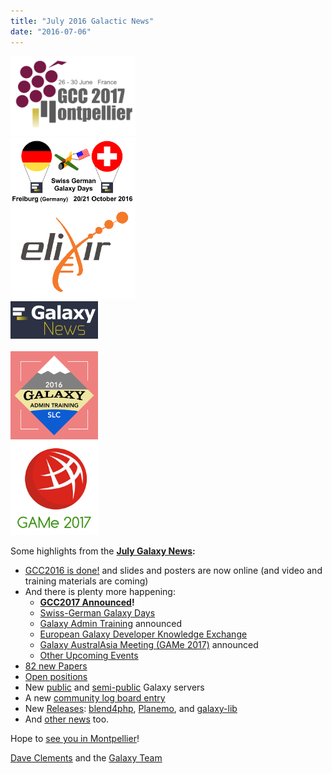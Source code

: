 ```yaml
---
title: "July 2016 Galactic News"
date: "2016-07-06"
---
```


<div class='right'>
<a href='/src/galaxy-updates/2016-07/index.md#gcc2017-26-30-june-2017-montpellier-france'><img src="/src/images/logos/GCC2107.png" alt="GCC2017 Announced" width="200" /></a><br />
<a href='/src/galaxy-updates/2016-07/index.md#swiss-german-galaxy-days'><img src="/src/images/logos/SG2016T.V2_logo.png" alt="2016 Swiss German Galaxy Tour" width="200" /></a><br />
<a href='/src/galaxy-updates/2016-07/index.md#european-galaxy-developer-knowledge-exchange'><img src="/src/images/logos/ElixirNoTextLogo.png" alt="ELIXIR" width="200" /></a>
</div>
<div class='right'>
<a href='/src/galaxy-updates/2016-07/index.md'><img src="/src/images/galaxy-logos/GalaxyNews.png" alt="Galaxy News" width=140 /></a><br /><br />
<a href='/src/galaxy-updates/2016-07/index.md#galaxy-admin-training-november-7-11-salt-lake-city-utah'><img src="/src/images/logos/AdminTraining2016-500.png" alt="Galaxy Project Admin Training" width=140" /></a><br />
<a href='/src/galaxy-updates/2016-07/index.md#galaxy-australasia-meeting-game-2017-3-9-february-melbourne'><img src="/src/images/logos/GAMeLogo200.png" alt="Galaxy Australasia Meeting (GAMe 2017)" width="140" /></a>
</div>

Some highlights from the **[July Galaxy News](/src/galaxy-updates/2016-07/index.md):**

* [GCC2016 is done!](/src/galaxy-updates/2016-07/index.md#gcc2016-is-done) and slides and posters are now online (and video and training materials are coming)
* And there is plenty more happening:
  * **[GCC2017 Announced](/src/galaxy-updates/2016-07/index.md#gcc2017-26-30-june-2017-montpellier-france)!**
  * [Swiss-German Galaxy Days](/src/galaxy-updates/2016-07/index.md#swiss-german-galaxy-days)
  * [Galaxy Admin Training](/src/galaxy-updates/2016-07/index.md#galaxy-admin-training-november-7-11-salt-lake-city-utah) announced
  * [European Galaxy Developer Knowledge Exchange](/src/galaxy-updates/2016-07/index.md#european-galaxy-developer-knowledge-exchange)
  * [Galaxy AustralAsia Meeting (GAMe 2017)](/src/galaxy-updates/2016-07/index.md#galaxy-australasia-meeting-game-2017-3-9-february-melbourne) announced
  * [Other Upcoming Events](/src/galaxy-updates/2016-07/index.md#upcoming-events)
* [82 new Papers](/src/galaxy-updates/2016-07/index.md#new-papers)
* [Open positions](/src/galaxy-updates/2016-07/index.md#whos-hiring)
* New [public](/src/galaxy-updates/2016-07/index.md#new-public-galaxy-servers) and [semi-public](/src/galaxy-updates/2016-07/index.md#semi-public-galaxy-servers) Galaxy servers
* A new [community log board entry](/src/galaxy-updates/2016-07/index.md#galaxy-community-hubs)
* New [Releases](/src/galaxy-updates/2016-07/index.md#releases): [blend4php](/src/galaxy-updates/2016-07/index.md#blend4php-01-alpha), [Planemo](/src/galaxy-updates/2016-07/index.md#planemo-0270), and [galaxy-lib](/src/galaxy-updates/2016-07/index.md#galaxy-lib-1678---1679)
* And [other news](/src/galaxy-updates/2016-07/index.md#other-news) too.

Hope to [see you in Montpellier](/src/galaxy-updates/2016-07/index.md#gcc2017-26-30-june-2017-montpellier-france)!

[Dave Clements](/src/people/dave-clements/index.md) and the [Galaxy Team](/src/galaxy-team/index.md)


